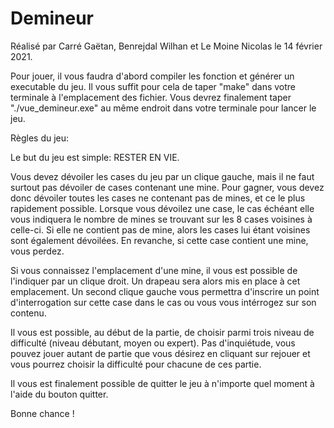 # Demineur

Réalisé par Carré Gaëtan, Benrejdal Wilhan et Le Moine Nicolas le 14 février 2021.

Pour jouer, il vous faudra d'abord compiler les fonction et générer un executable du jeu. Il vous suffit pour cela de taper "make" dans votre terminale à l'emplacement des fichier. Vous devrez finalement taper "./vue_demineur.exe" au même endroit dans votre terminale pour lancer le jeu.

Règles du jeu:

Le but du jeu est simple: RESTER EN VIE.

Vous devez dévoiler les cases du jeu par un clique gauche, mais il ne faut surtout pas dévoiler de cases contenant une mine. Pour gagner, vous devez donc dévoiler toutes les cases ne contenant pas de mines, et ce le plus rapidement possible. Lorsque vous dévoilez une case, le cas échéant elle vous indiquera le nombre de mines se trouvant sur les 8 cases voisines à celle-ci. Si elle ne contient pas de mine, alors les cases lui étant voisines sont également dévoilées. En revanche, si cette case contient une mine, vous perdez.

Si vous connaissez l'emplacement d'une mine, il vous est possible de l'indiquer par un clique droit. Un drapeau sera alors mis en place à cet emplacement. Un second clique gauche vous permettra d'inscrire un point d'interrogation sur cette case dans le cas ou vous vous intérrogez sur son contenu.

Il vous est possible, au début de la partie, de choisir parmi trois niveau de difficulté (niveau débutant, moyen ou expert). Pas d'inquiétude, vous pouvez jouer autant de partie que vous désirez en cliquant sur rejouer et vous pourrez choisir la difficulté pour chacune de ces partie.

Il vous est finalement possible de quitter le jeu à n'importe quel moment à l'aide du bouton quitter.

Bonne chance !